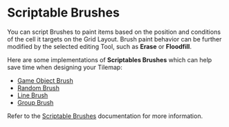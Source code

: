 # Scriptable Brushes

You can script Brushes to paint items based on the position and conditions of the cell it targets on the Grid Layout. Brush paint behavior can be further modified by the selected editing Tool,  such as __Erase__ or __Floodfill__.

Here are some implementations of __Scriptables Brushes__ which can help save time when designing your Tilemap:

- [Game Object Brush](GameObjectBrush.md)
- [Random Brush](RandomBrush.md)
- [Line Brush](LineBrush.md)
- [Group Brush](GroupBrush.md)

Refer to the [Scriptable Brushes](https://docs.unity3d.com/Manual/Tilemap-ScriptableBrushes.html) documentation for more information.

